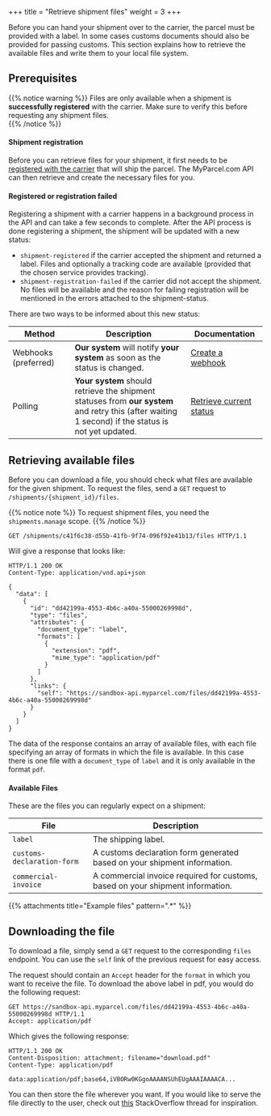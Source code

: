 +++
title = "Retrieve shipment files"
weight = 3
+++

Before you can hand your shipment over to the carrier, the parcel must be provided with a label. In some cases customs documents should also be provided for passing customs. This section explains how to retrieve the available files and write them to your local file system.

## Prerequisites

{{% notice warning %}}
Files are only available when a shipment is **successfully registered** with the carrier. Make sure to verify this before requesting any shipment files.<br>
{{% /notice %}}

#### Shipment registration

Before you can retrieve files for your shipment, it first needs to be [registered with the carrier](/api/create-a-shipment/#registering-your-shipment-with-the-carrier) that will ship the parcel. The MyParcel.com API can then retrieve and create the necessary files for you.

#### Registered or registration failed

Registering a shipment with a carrier happens in a background process in the API and can take a few seconds to complete.
After the API process is done registering a shipment, the shipment will be updated with a new status:

- `shipment-registered` if the carrier accepted the shipment and returned a label. Files and optionally a tracking code are available (provided that the chosen service provides tracking).
- `shipment-registration-failed` if the carrier did not accept the shipment. No files will be available and the reason for failing registration will be mentioned in the errors attached to the shipment-status.

There are two ways to be informed about this new status:

Method               | Description | Documentation
-------------------- | ----------- | -------------
Webhooks (preferred) | **Our system** will notify **your system** as soon as the status is changed. | [Create a webhook](/api/create-a-webhook)
Polling              | **Your system** should retrieve the shipment statuses from **our system**<br>and retry this (after waiting 1 second) if the status is not yet updated. | [Retrieve current status](/api/retrieve-shipment-statuses/#current-status)

## Retrieving available files

Before you can download a file, you should check what files are available for the given shipment. To request the files, send a `GET` request to `/shipments/{shipment_id}/files`.

{{% notice note %}}
To request shipment files, you need the `shipments.manage` scope.
{{% /notice %}}

```http
GET /shipments/c41f6c38-d55b-41fb-9f74-096f92e41b13/files HTTP/1.1
```

Will give a response that looks like:

```http
HTTP/1.1 200 OK
Content-Type: application/vnd.api+json

{
  "data": [
    {
      "id": "dd42199a-4553-4b6c-a40a-55000269998d",
      "type": "files",
      "attributes": {
        "document_type": "label",
        "formats": [
          {
            "extension": "pdf",
            "mime_type": "application/pdf"
          }
        ]
      },
      "links": {
        "self": "https://sandbox-api.myparcel.com/files/dd42199a-4553-4b6c-a40a-55000269998d"
      }
    }
  ]
}
```

The data of the response contains an array of available files, with each file specifying an array of formats in which the file is available. 
In this case there is one file with a `document_type` of `label` and it is only available in the format `pdf`.

#### Available Files

These are the files you can regularly expect on a shipment:

| File                       | Description                                                                   |
|----------------------------|-------------------------------------------------------------------------------|
| `label`                    | The shipping label.                                                           |
| `customs-declaration-form` | A customs declaration form generated based on your shipment information.      |
| `commercial-invoice`       | A commercial invoice required for customs, based on your shipment information.|

{{% attachments title="Example files" pattern=".*" %}}

## Downloading the file

To download a file, simply send a `GET` request to the corresponding `files` endpoint. You can use the `self` link of the previous request for easy access.

The request should contain an `Accept` header for the `format` in which you want to receive the file. To download the above label in pdf, you would do the following request:

```http
GET https://sandbox-api.myparcel.com/files/dd42199a-4553-4b6c-a40a-55000269998d HTTP/1.1
Accept: application/pdf
```

Which gives the following response:

```http
HTTP/1.1 200 OK
Content-Disposition: attachment; filename="download.pdf"
Content-Type: application/pdf

data:application/pdf;base64,iVBORw0KGgoAAAANSUhEUgAAAIAAAACA...
```

You can then store the file wherever you want. If you would like to serve the file directly to the user, check out [this](https://stackoverflow.com/questions/3665115/create-a-file-in-memory-for-user-to-download-not-through-server) StackOverflow thread for inspiration.
